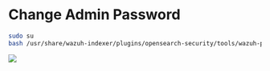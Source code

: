 # Change Admin Password

```Bash
sudo su
bash /usr/share/wazuh-indexer/plugins/opensearch-security/tools/wazuh-passwords-tool.sh -u admin -p <NEW PASSWORD>
```

![](https://github.com/JonmarCorpuz/SecondBrain/blob/main/Assets/More%20Assets/Change%20Wazuh%20Password%20pt1.jpg)
